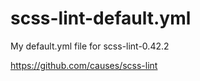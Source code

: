 scss-lint-default.yml
=====================

My default.yml file for scss-lint-0.42.2

https://github.com/causes/scss-lint
